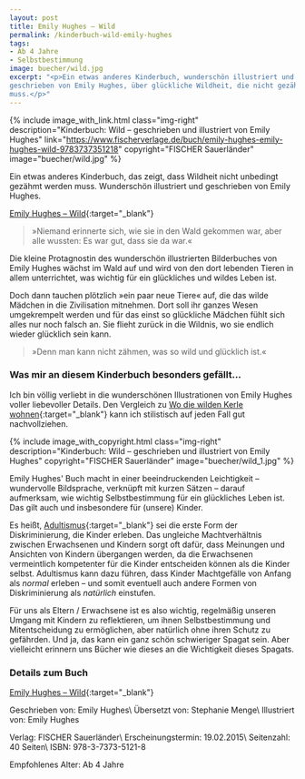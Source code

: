 ```yaml
---
layout: post
title: Emily Hughes – Wild
permalink: /kinderbuch-wild-emily-hughes
tags:
- Ab 4 Jahre
- Selbstbestimmung
image: buecher/wild.jpg
excerpt: "<p>Ein etwas anderes Kinderbuch, wunderschön illustriert und
geschrieben von Emily Hughes, über glückliche Wildheit, die nicht gezähmt werden
muss.</p>"
---
```


{% include image_with_link.html
class="img-right"
description="Kinderbuch: Wild – geschrieben und illustriert von Emily Hughes"
link="https://www.fischerverlage.de/buch/emily-hughes-emily-hughes-wild-9783737351218"
copyright="FISCHER Sauerländer"
image="buecher/wild.jpg"
%}

Ein etwas anderes Kinderbuch, das zeigt, dass Wildheit nicht unbedingt gezähmt werden muss.
Wunderschön illustriert und geschrieben von Emily Hughes.

[Emily Hughes – Wild](https://www.fischerverlage.de/buch/emily-hughes-emily-hughes-wild-9783737351218){:target="\_blank"}

> »Niemand erinnerte sich, wie sie in den Wald gekommen war, aber alle wussten:
Es war gut, dass sie da war.«

Die kleine Protagnostin des wunderschön illustrierten Bilderbuches von Emily
Hughes wächst im Wald auf und wird von den dort lebenden Tieren in allem
unterrichtet, was wichtig für ein glückliches und wildes Leben ist.

Doch dann tauchen plötzlich »ein paar neue Tiere« auf, die das wilde Mädchen in
die Zivilisation mitnehmen. Dort soll ihr ganzes Wesen umgekrempelt werden und
für das einst so glückliche Mädchen fühlt sich alles nur noch falsch an. Sie
flieht zurück in die Wildnis, wo sie endlich wieder glücklich sein kann.

> »Denn man kann nicht zähmen, was so wild und glücklich ist.«

### Was mir an diesem Kinderbuch besonders gefällt...

Ich bin völlig verliebt in die wunderschönen Illustrationen von Emily Hughes
voller liebevoller Details. Den Vergleich zu
[Wo die wilden Kerle wohnen](https://www.diogenes.ch/leser/titel/maurice-sendak/wo-die-wilden-kerle-wohnen-9783257005134.html){:target="\_blank"}
kann ich stilistisch auf jeden Fall gut nachvollziehen.

{% include image_with_copyright.html
class="img-right"
description="Kinderbuch: Wild – geschrieben und illustriert von Emily Hughes"
copyright="FISCHER Sauerländer"
image="buecher/wild_1.jpg"
%}

Emily Hughes' Buch macht in einer beeindruckenden Leichtigkeit – wundervolle
Bildsprache, verknüpft mit kurzen Sätzen – darauf aufmerksam, wie wichtig
Selbstbestimmung für ein glückliches Leben ist. Das gilt auch und
insbesondere für (unsere) Kinder.

Es heißt, [Adultismus](https://www.vielfalt-mediathek.de/adultismus-elementarpaedagogik){:target="\_blank"}
sei die erste Form der Diskriminierung, die Kinder erleben. Das ungleiche
Machtverhältnis zwischen Erwachsenen und Kindern sorgt oft dafür, dass Meinungen
und Ansichten von Kindern übergangen werden, da die Erwachsenen vermeintlich
kompetenter für die Kinder entscheiden können als die Kinder selbst.
Adultismus kann dazu führen, dass Kinder Machtgefälle von Anfang als *normal*
erleben – und somit eventuell auch andere Formen von Diskriminierung als
*natürlich* einstufen.

Für uns als Eltern / Erwachsene ist es also wichtig, regelmäßig unseren Umgang
mit Kindern zu reflektieren, um ihnen Selbstbestimmung und Mitentscheidung zu
ermöglichen, aber natürlich ohne ihren Schutz zu gefährden. Und ja, das kann ein
ganz schön schwieriger Spagat sein. Aber vielleicht erinnern uns Bücher wie
dieses an die Wichtigkeit dieses Spagats.

### Details zum Buch

[Emily Hughes – Wild](https://www.fischerverlage.de/buch/emily-hughes-emily-hughes-wild-9783737351218){:target="\_blank"}

Geschrieben von: Emily Hughes\\
Übersetzt von: Stephanie Menge\\
Illustriert von: Emily Hughes

Verlag: FISCHER Sauerländer\\
Erscheinungstermin: 19.02.2015\\
Seitenzahl: 40 Seiten\\
ISBN: 978-3-7373-5121-8

Empfohlenes Alter: Ab 4 Jahre
